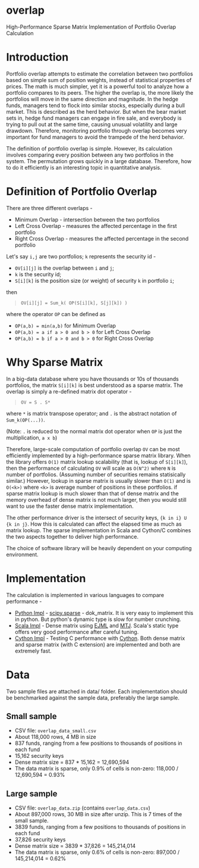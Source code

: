 overlap
=======

High-Performance Sparse Matrix Implementation of Portfolio Overlap Calculation

# Introduction

Portfolio overlap attempts to estimate the correlation between two portfolios based on simple sum of position weights, instead of statistical properties of prices. 
The math is much simpler, yet it is a powerful tool to analyze how a portfolio compares to its peers.
The higher the overlap is, the more likely the portfolios will move in the same direction and magnitude. 
In the hedge funds, managers tend to flock into similar stocks, especially during a bull market. 
This is described as the herd behavior. But when the bear market sets in, hedge fund managers can engage in fire sale, and everybody is trying to pull out at the same time, causing unusual volatility and large drawdown. 
Therefore, monitoring portfolio through overlap becomes very important for fund managers to avoid the trampede of the herd behavior.

The definition of portfolio overlap is simple. However, its calculation involves comparing every position between any two portfolios in the system. The permutation grows quickly in a large database. Therefore, how to do it efficiently is an interesting topic in quantitative analysis.

# Definition of Portfolio Overlap

There are three different overlaps -
* Minimum Overlap - intersection between the two portfolios
* Left Cross Overlap - measures the affected percentage in the first portfolio 
* Right Cross Overlap - measures the affected percentage in the second portfolio

Let's say `i,j` are two portfolios; `k` represents the security id -
* `OV[i][j]` is the overlap between `i` and `j`; 
* `k` is the security id;
* `S[i][k]` is the position size (or weight) of security `k` in portfolio `i`;

then 

> `OV[i][j] = Sum_k( OP(S[i][k], S[j][k]) )`

where the operator `OP` can be defined as
* `OP(a,b) = min(a,b)` for Minimum Overlap
* `OP(a,b) = a if a > 0 and b > 0` for Left Cross Overlap
* `OP(a,b) = b if a > 0 and b > 0` for Right Cross Overlap

# Why Sparse Matrix

In a big-data database where you have thousands or 10s of thousands portfolios, the matrix `S[i][k]` is best understood as a sparse matrix. The overlap is simply a re-defined matrix dot operator -

> `OV = S . S*` 

where `*` is matrix transpose operator; and `.` is the abstract notation of `Sum_k(OP(...))`. 

(Note: `.` is reduced to the normal matrix dot operator when `OP` is just the multiplication, `a x b`)

Therefore, large-scale computation of portfolio overlap `OV` can be most efficiently implemented by a high-performance sparse matrix library. When the library offers `O(1)` matrix lookup scalability (that is, lookup of `S[i][k]`), then the performance of calculating `OV` will scale as `O(N^2)` where `N` is number of portfolios. (Assuming number of securities remains statisically similar.)
However, lookup in sparse matrix is usually slower than `O(1)` and is `O(<k>)` where `<k>` is average number of positions in these portfolios. if sparse matrix lookup is much slower than that of dense matrix and the memory overhead of dense matrix is not much larger, then you would still want to use the faster dense matrix implementation.

The other performance driver is the intersect of security keys, `{k in i} U {k in j}`. How this is calculated can affect the elapsed time as much as matrix lookup. The sparse implementation in Scala and Cython/C combines the two aspects together to deliver high performance.

The choice of software library will be heavily dependent on your computing environment.

# Implementation

The calculation is implemented in various languages to compare performance -
* [Python Impl](https://github.com/slihn/overlap/blob/master/python/README.md) - [scipy.sparse](http://docs.scipy.org/doc/scipy-0.14.0/reference/sparse.html) - dok_matrix. It is very easy to implement this in python. But python's dynamic type is slow for number crunching.
* [Scala Impl](https://github.com/slihn/overlap/tree/master/ovscala) -  Dense matrix using [EJML](https://code.google.com/p/efficient-java-matrix-library/) and [MTJ](https://github.com/fommil/matrix-toolkits-java). Scala's static type offers very good performance after careful tuning.
* [Cython Impl](https://github.com/slihn/overlap/tree/master/ovpyx) - Testing C performance with [Cython](http://cython.org/). Both dense matrix and sparse matrix (with C extension) are implemented and both are extremely fast.

# Data

Two sample files are attached in data/ folder. Each implementation should be benchmarked against the sample data, preferably the large sample.

## Small sample

* CSV file: `overlap_data_small.csv`
* About 118,000 rows, 4 MB in size
* 837 funds, ranging from a few positions to thousands of positions in each fund
* 15,162 security keys
* Dense matrix size = 837 * 15,162 = 12,690,594
* The data matrix is sparse, only 0.9% of cells is non-zero: 118,000 / 12,690,594 = 0.93% 

## Large sample
 
* CSV file: `overlap_data.zip` (contains `overlap_data.csv`)
* About 897,000 rows, 30 MB in size after unzip. This is 7 times of the small sample.
* 3839 funds, ranging from a few positions to thousands of positions in each fund
* 37,826 security keys
* Dense matrix size = 3839 * 37,826 = 145,214,014
* The data matrix is sparse, only 0.6% of cells is non-zero: 897,000 / 145,214,014 = 0.62% 
